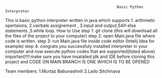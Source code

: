                                                        Basic Python Interpreter
This is basic python interpreter written in java.which supports 1. arithmetic opertaions, 2.vairbale assignement , 3.input and output,54if-else statements ,5.while loop.
                                                              How to Use
                                  step 1: git clone  <our project link> (this will download all the files of the project to your computer)
                                  step 2: open Main.java file where code is written.
                                  step 3: run Main.java file inside code editor (Intelij Idea for example)
                                  step 4: congrats you successfuly installed interpreter in your computer and now execute python codes that are supported(listed above) 
                                  important!!!!:make sure you have insatalled jdk and IDE before cloning this project and CODE ON MAIN BRANCH IS ONE WHICH IS TO BE OPENED



   Team members: 1.Murtaz Babunashvili
                  2.Lado Sitchinava

